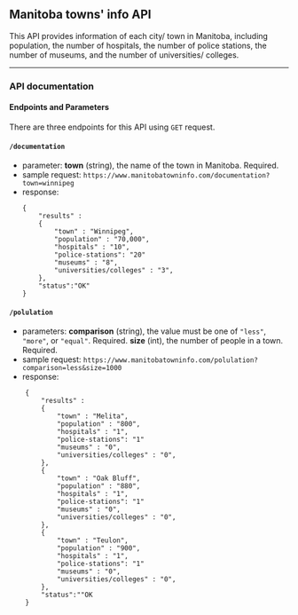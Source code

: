 ## Manitoba towns' info API
This API provides information of each city/ town in Manitoba, including population, the number of hospitals, the number of police stations, the number of museums, and the number of universities/ colleges.

---------------------
### API documentation

#### Endpoints and Parameters

There are three endpoints for this API using `GET` request.

#### `/documentation`
- parameter: **town**  (string), the name of the town in Manitoba. Required.
- sample request: ```https://www.manitobatowninfo.com/documentation?town=winnipeg```
- response: 
    ```
    {
        "results" :
        {
            "town" : "Winnipeg",
            "population" : "70,000",
            "hospitals" : "10",
            "police-stations": "20"
            "museums" : "8",
            "universities/colleges" : "3",
        },
        "status":"OK"
    }
    ```

#### `/polulation`
- parameters: **comparison** (string), the value must be one of `"less"`, `"more"`, or `"equal"`. Required.
**size** (int), the number of people in a town. Required.
- sample request: ```https://www.manitobatowninfo.com/polulation?comparison=less&size=1000```
- response:
```
    {
        "results" :
        {
            "town" : "Melita",
            "population" : "800",
            "hospitals" : "1",
            "police-stations": "1"
            "museums" : "0",
            "universities/colleges" : "0",
        },
        {
            "town" : "Oak Bluff",
            "population" : "880",
            "hospitals" : "1",
            "police-stations": "1"
            "museums" : "0",
            "universities/colleges" : "0",
        },
        {
            "town" : "Teulon",
            "population" : "900",
            "hospitals" : "1",
            "police-stations": "1"
            "museums" : "0",
            "universities/colleges" : "0",
        },
        "status":""OK
    }
```
